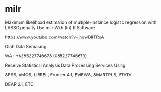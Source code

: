 # milr
Maximum likelihood estimation of multiple-instance logistic regression with LASSO penalty Use milr With (In) R Software

https://www.youtube.com/watch?v=jnqwBIITRqA

Olah Data Semarang

WA : +6285227746673 (085227746673)

Receive Statistical Analysis Data Processing Services Using

SPSS, AMOS, LISREL, Frontier 4.1, EVIEWS, SMARTPLS, STATA

DEAP 2.1, ETC
